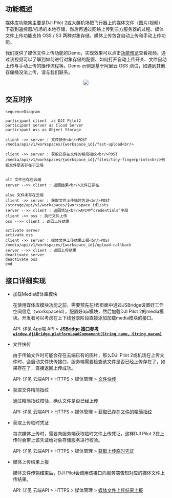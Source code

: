 ## 功能概述

媒体库功能集主要是DJI Pilot 2或大疆机场把飞行器上的媒体文件（图片/视频）下载到遥控器/机场的本地存储，然后再通过网络上传到三方服务器的过程。媒体文件上传功能支持 OSS / S3 两种对象存储。媒体上传包含自动上传和手动上传功能。

我们提供了媒体文件上传功能的Demo，实现效果可以点击[功能预览](https://developer.dji.com/doc/cloud-api-tutorial/cn/quick-start/function-display.html#%E5%AA%92%E4%BD%93%E6%96%87%E4%BB%B6%E4%B8%8A%E4%BC%A0)查看视频。通过该视频可以了解到如何进行对象存储的配置、如何打开自动上传开关、文件自动上传与手动上传的操作流程等。Demo 示例是基于阿里云 OSS 测试，如遇到其他存储桶没法上传，请与我们联系。

<center>    <img style="border-radius: 0.3125em;    box-shadow: 0 2px 4px 0 rgba(34,36,38,.12),0 2px 10px 0 rgba(34,36,38,.08);"     src="https://terra-1-g.djicdn.com/84f990b0bbd145e6a3930de0c55d3b2b/admin/doc/2b7346f7-7631-404e-8bbb-0b1d99255cac.png">    <br>     </center>


## 交互时序
```mermaid
sequenceDiagram

participant client  as DJI Pilot2
participant server as Cloud Server
participant oss as Object Storage

client ->> server : 文件快传<br/>POST /media/api/v1/workspaces/{workspace_id}/fast-upload<br/>

client ->> server : 获取已存在文件的精简指纹<br/>POST /media/api/v1/workspaces/{workspace_id}/files/tiny-fingerprints<br/>判断文件是否存在于云端


alt 文件已存在云端
server -->> client : 返回结果<br/>文件已存在

else 文件未存在云端
client ->> server : 获取文件上传临时凭证<br/>POST /storage/api/v1/workspaces/{workspace_id}/sts
server -->> client : 返回凭证<br/>API中“credentials”字段
client ->> oss : 执行文件上传
oss -->> client : 返回上传结果

activate server
activate oss
client ->> server : 媒体文件上传结果上报<br/>POST /media/api/v1/workspaces/{workspace_id}/upload-callback
server -->> client : 返回上传结果
deactivate server
deactivate oss
end
```

## 接口详细实现

* 加载Media媒体库模块
 
  在使用媒体库模块功能之前，需要预先在H5页面中通过JSBridge设置好工作空间信息（workspaceId），配置好api模块，然后加载DJI Pilot 2的media模块。开发者可以考虑在上下线登录阶段直接添加加载media模块的接口。
 
  API: 详见 App端 API > [**JSBridge 接口参考 `window.djiBridge.platformLoadComponent(String name, String param)`**](https://developer.dji.com/doc/cloud-api-tutorial/cn/app-api-reference/jsbridge-api-references.html#media%E5%AA%92%E4%BD%93%E6%A8%A1%E5%9D%97)

* 文件快传

  由于传输文件时可能会存在云端已有的图片，那么DJI Pilot 2或机场在上传文件时，会启动文件快传接口，服务端需要检查该文件是否已经上传存在了，如果存在了，直接返回上传成功。
 
  API: 详见 云端API > HTTPS > 媒体管理 > [文件快传]()

* 获取文件精简指纹
 
  通过精简指纹校验，确认文件是否已经上传
 
  API: 详见 云端API > HTTPS > 媒体管理 > [获取已存在文件的精简指纹]()

* 获取上传临时凭证

  每次媒体上传时，需要向服务端获取临时文件上传凭证，这样DJI Pilot 2在上传时会带上该凭证给对象存储服务进行校验。 
 
  API: 详见 云端API > HTTPS > 媒体管理 > [获取上传临时凭证]()

* 媒体上传结果上报

  媒体文件传输结束后，DJI Pilot会调用该接口向服务端告知对应的媒体文件上传结果。

  API: 详见 云端API > HTTPS > 媒体管理 > [媒体文件上传结果上报]()
